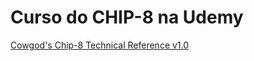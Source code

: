 # Curso do CHIP-8 na Udemy

[Cowgod's Chip-8 Technical Reference v1.0](http://devernay.free.fr/hacks/chip8/C8TECH10.HTM)

